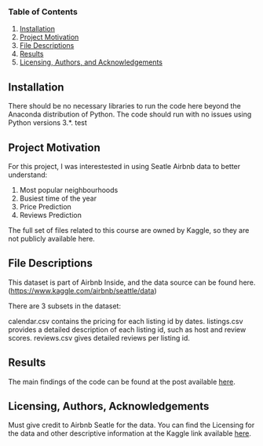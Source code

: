 
### Table of Contents

1. [Installation](#installation)
2. [Project Motivation](#motivation)
3. [File Descriptions](#files)
4. [Results](#results)
5. [Licensing, Authors, and Acknowledgements](#licensing)

## Installation <a name="installation"></a>

There should be no necessary libraries to run the code here beyond the Anaconda distribution of Python.  The code should run with no issues using Python versions 3.*.
test
## Project Motivation<a name="motivation"></a>

For this project, I was interestested in using Seatle Airbnb data to better understand:

1. Most popular neighbourhoods
2. Busiest time of the year
3. Price Prediction
4. Reviews Prediction

The full set of files related to this course are owned by Kaggle, so they are not publicly available here.  

## File Descriptions <a name="files"></a>

This dataset is part of Airbnb Inside, and the data source can be found here. (https://www.kaggle.com/airbnb/seattle/data)

There are 3 subsets in the dataset:

calendar.csv contains the pricing for each listing id by dates.
listings.csv provides a detailed description of each listing id, such as host and review scores.
reviews.csv gives detailed reviews per listing id.

## Results<a name="results"></a>

The main findings of the code can be found at the post available [here](https://medium.com/@rociomm/airbnb-seattle-performance-45bc180e88a2).

## Licensing, Authors, Acknowledgements<a name="licensing"></a>

Must give credit to Airbnb Seatle for the data.  You can find the Licensing for the data and other descriptive information at the Kaggle link available [here](https://www.kaggle.com/airbnb/seattle). 

